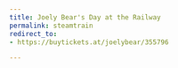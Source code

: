 ```yaml
---
title: Joely Bear's Day at the Railway
permalink: steamtrain
redirect_to:
- https://buytickets.at/joelybear/355796

---
```

